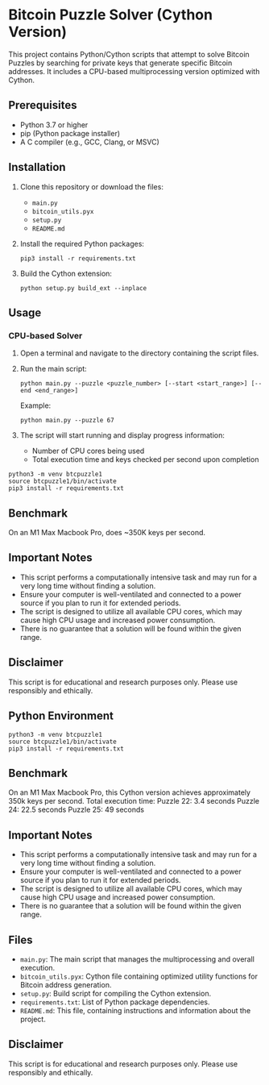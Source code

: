 # Bitcoin Puzzle Solver (Cython Version)

This project contains Python/Cython scripts that attempt to solve Bitcoin Puzzles by searching for private keys that generate specific Bitcoin addresses. It includes a CPU-based multiprocessing version optimized with Cython.

## Prerequisites

- Python 3.7 or higher
- pip (Python package installer)
- A C compiler (e.g., GCC, Clang, or MSVC)

## Installation

1. Clone this repository or download the files:
   - `main.py`
   - `bitcoin_utils.pyx`
   - `setup.py`
   - `README.md`

2. Install the required Python packages:

   ```
   pip3 install -r requirements.txt
   ```

3. Build the Cython extension:

   ```
   python setup.py build_ext --inplace
   ```

## Usage

### CPU-based Solver

1. Open a terminal and navigate to the directory containing the script files.

2. Run the main script:

   ```
   python main.py --puzzle <puzzle_number> [--start <start_range>] [--end <end_range>]
   ```

   Example:
   ```
   python main.py --puzzle 67
   ```

3. The script will start running and display progress information:
   - Number of CPU cores being used
   - Total execution time and keys checked per second upon completion



```
python3 -m venv btcpuzzle1
source btcpuzzle1/bin/activate
pip3 install -r requirements.txt
```

## Benchmark

On an M1 Max Macbook Pro, does ~350K keys per second.

## Important Notes

- This script performs a computationally intensive task and may run for a very long time without finding a solution.
- Ensure your computer is well-ventilated and connected to a power source if you plan to run it for extended periods.
- The script is designed to utilize all available CPU cores, which may cause high CPU usage and increased power consumption.
- There is no guarantee that a solution will be found within the given range.

## Disclaimer

This script is for educational and research purposes only. Please use responsibly and ethically.

## Python Environment
```
python3 -m venv btcpuzzle1
source btcpuzzle1/bin/activate
pip3 install -r requirements.txt
```

## Benchmark

On an M1 Max Macbook Pro, this Cython version achieves approximately 350k keys per second.
Total execution time:
Puzzle 22: 3.4 seconds
Puzzle 24: 22.5 seconds
Puzzle 25: 49 seconds

## Important Notes

- This script performs a computationally intensive task and may run for a very long time without finding a solution.
- Ensure your computer is well-ventilated and connected to a power source if you plan to run it for extended periods.
- The script is designed to utilize all available CPU cores, which may cause high CPU usage and increased power consumption.
- There is no guarantee that a solution will be found within the given range.

## Files

- `main.py`: The main script that manages the multiprocessing and overall execution.
- `bitcoin_utils.pyx`: Cython file containing optimized utility functions for Bitcoin address generation.
- `setup.py`: Build script for compiling the Cython extension.
- `requirements.txt`: List of Python package dependencies.
- `README.md`: This file, containing instructions and information about the project.

## Disclaimer

This script is for educational and research purposes only. Please use responsibly and ethically.

